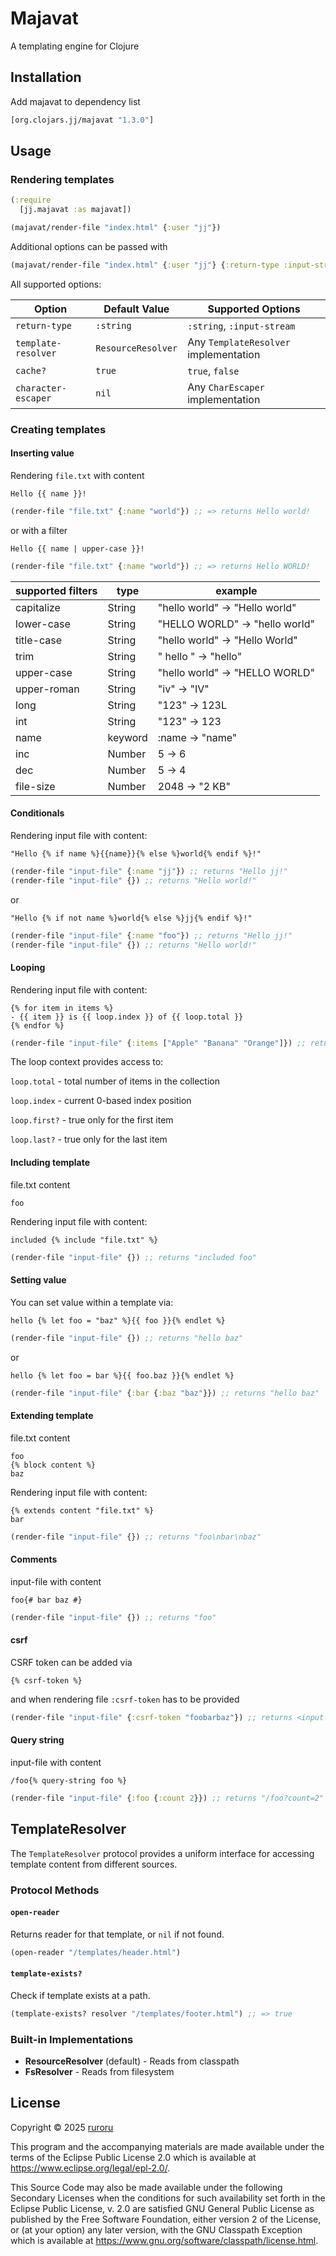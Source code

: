 # Majavat

A templating engine for Clojure

## Installation

Add majavat to dependency list

```clojure
[org.clojars.jj/majavat "1.3.0"]
```

## Usage

### Rendering templates

```clojure
(:require
  [jj.majavat :as majavat])

(majavat/render-file "index.html" {:user "jj"})
```

Additional options can be passed with

```clojure
(majavat/render-file "index.html" {:user "jj"} {:return-type :input-stream})
```

All supported options:

| Option              | Default Value      | Supported Options                     |
|---------------------|--------------------|---------------------------------------|
| `return-type`       | `:string`          | `:string`, `:input-stream`            |
| `template-resolver` | `ResourceResolver` | Any `TemplateResolver` implementation |
| `cache?`            | `true`             | `true`, `false`                       |
| `character-escaper` | `nil`              | Any `CharEscaper` implementation      |

### Creating templates

#### Inserting value

Rendering `file.txt` with content

```
Hello {{ name }}!
```

```clojure
(render-file "file.txt" {:name "world"}) ;; => returns Hello world!
```

or with a filter

```
Hello {{ name | upper-case }}!
```

```clojure
(render-file "file.txt" {:name "world"}) ;; => returns Hello WORLD!
```

| supported filters | type    | example                       |
|-------------------|---------|-------------------------------|
| capitalize        | String  | "hello world" → "Hello world" |
| lower-case        | String  | "HELLO WORLD" → "hello world" |
| title-case        | String  | "hello world" → "Hello World" |
| trim              | String  | "  hello  " → "hello"         |
| upper-case        | String  | "hello world" → "HELLO WORLD" |
| upper-roman       | String  | "iv" → "IV"                   |
| long              | String  | "123" → 123L                  |
| int               | String  | "123" → 123                   |
| name              | keyword | :name → "name"                |
| inc               | Number  | 5 → 6                         |
| dec               | Number  | 5 → 4                         |
| file-size         | Number  | 2048 → "2 KB"                 |

#### Conditionals

Rendering input file with content:

```
"Hello {% if name %}{{name}}{% else %}world{% endif %}!"
```

```clojure
(render-file "input-file" {:name "jj"}) ;; returns "Hello jj!"
(render-file "input-file" {}) ;; returns "Hello world!"
```

or

```
"Hello {% if not name %}world{% else %}jj{% endif %}!"
```

```clojure
(render-file "input-file" {:name "foo"}) ;; returns "Hello jj!"
(render-file "input-file" {}) ;; returns "Hello world!"
```

#### Looping

Rendering input file with content:

```
{% for item in items %}
- {{ item }} is {{ loop.index }} of {{ loop.total }}
{% endfor %}
```

```clojure
(render-file "input-file" {:items ["Apple" "Banana" "Orange"]}) ;; returns "- Apple is 0 of 3\n- Banana is 1 of 3\n- Orange is 2 of 3"
```

The loop context provides access to:

`loop.total` - total number of items in the collection

`loop.index` - current 0-based index position

`loop.first?` - true only for the first item

`loop.last?` - true only for the last item

#### Including template

file.txt content

```
foo
```

Rendering input file with content:

```
included {% include "file.txt" %}
```

```clojure
(render-file "input-file" {}) ;; returns "included foo"
```

#### Setting value

You can set value within a template via:

```
hello {% let foo = "baz" %}{{ foo }}{% endlet %}
```

```clojure
(render-file "input-file" {}) ;; returns "hello baz"
```

or

```
hello {% let foo = bar %}{{ foo.baz }}{% endlet %}
```

```clojure
(render-file "input-file" {:bar {:baz "baz"}}) ;; returns "hello baz"
```

#### Extending template

file.txt content

```
foo
{% block content %}
baz
```

Rendering input file with content:

```
{% extends content "file.txt" %}
bar
```

```clojure
(render-file "input-file" {}) ;; returns "foo\nbar\nbaz"
```

#### Comments

input-file with content

```
foo{# bar baz #}
```

```clojure
(render-file "input-file" {}) ;; returns "foo"
```

#### csrf

CSRF token can be added via

```
{% csrf-token %}
```

and when rendering file `:csrf-token` has to be provided

```clojure
(render-file "input-file" {:csrf-token "foobarbaz"}) ;; returns <input type="hidden" name="csrf_token" value="foobarbaz"> 
```

#### Query string

input-file with content

```
/foo{% query-string foo %}
```

```clojure
(render-file "input-file" {:foo {:count 2}}) ;; returns "/foo?count=2"
```

## TemplateResolver

The `TemplateResolver` protocol provides a uniform interface for accessing template content from different sources.

### Protocol Methods

#### `open-reader`

Returns reader for that template, or `nil` if not found.

```clojure
(open-reader "/templates/header.html")
```

#### `template-exists?`

Check if template exists at a path.

```clojure
(template-exists? resolver "/templates/footer.html") ;; => true
```

### Built-in Implementations

- **ResourceResolver** (default) - Reads from classpath
- **FsResolver** - Reads from filesystem

## License

Copyright © 2025 [ruroru](https://github.com/ruroru)

This program and the accompanying materials are made available under the
terms of the Eclipse Public License 2.0 which is available at
https://www.eclipse.org/legal/epl-2.0/.

This Source Code may also be made available under the following Secondary
Licenses when the conditions for such availability set forth in the Eclipse
Public License, v. 2.0 are satisfied GNU General Public License as published by
the Free Software Foundation, either version 2 of the License, or (at your
option) any later version, with the GNU Classpath Exception which is available
at https://www.gnu.org/software/classpath/license.html.
